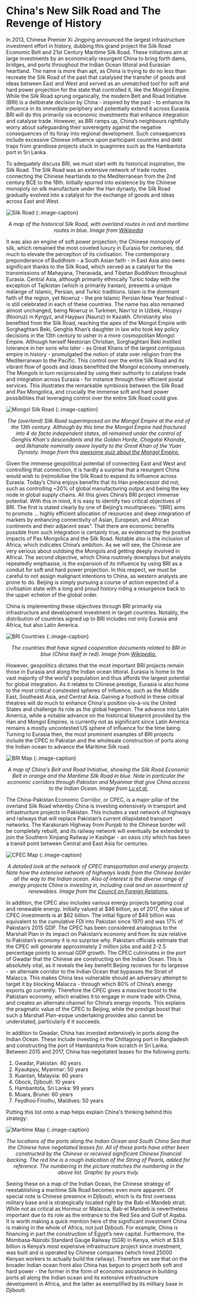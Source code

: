 # China's New Silk Road and The Revenge of History

In 2013, Chinese Premier Xi Jingping announced the largest infrastructure investment effort in history, dubbing this grand project the Silk Road Economic Belt and 21st Century Maritime Silk Road. These initiatives aim at large investments by an economically resurgent China to bring forth dams, bridges, and ports throughout the Indian Ocean littoral and Eurasian heartland. The name is more than apt, as China is trying to do no less than recreate the Silk Road of the past that catalysed the transfer of goods and ideas between East and West and served as an unmatched tool for soft and hard power projection for the state that controlled it, like the Mongol Empire. While the Silk Road sprung organically, the modern Belt and Road Initiative (BRI) is a deliberate decision by China - inspired by the past - to enhance its influence in its immediate periphery and potentially extend it across Eurasia. BRI will do this primarily via economic investments that enhance integration and catalyse trade. However, as BRI ramps up, China’s neighbours rightfully worry about safeguarding their sovereignty against the negative consequences of its foray into regional development. Such consequences include excessive Chinese influence upon participant countries and debt traps from grandiose projects stuck in quagmires such as the Hambantota port in Sri Lanka.


To adequately discuss BRI, we must start with its historical inspiration, the Silk Road. The Silk Road was an extensive network of trade routes connecting the Chinese heartlands to the Mediterranean from the 2nd century BCE to the 18th. Initially spurred into existence by the Chinese monopoly on silk manufacture under the Han dynasty, the Silk Road gradually evolved into a catalyst for the exchange of goods and ideas across East and West. 

![Silk Road](https://upload.wikimedia.org/wikipedia/commons/7/74/Silk_route.jpg)
{:.image-caption}
*<center>A map of the historical Silk Road, with overland routes in red and maritime routes in blue. Image from <a href="https://upload.wikimedia.org/wikipedia/commons/7/74/Silk_route.jpg">Wikipedia</a></center>*

It was also an engine of soft power projection; the Chinese monopoly of silk, which remained the most coveted luxury in Eurasia for centuries, did much to elevate the perception of its civilisation. The contemporary preponderance of Buddhism - a South Asian faith - in East Asia also owes significant thanks to the Silk Road, which served as a catalyst for the transmissions of Mahayana, Theravada, and Tibetan Buddhism throughout Eurasia. Central Asia, although primarily ethnically Turkic today with the exception of Tajikistan (which is primarily Iranian), presents a unique mélange of Islamic, Persian, and Turkic traditions. Islam is the dominant faith of the region, yet Nowruz - the pre Islamic Persian New Year festival - is still celebrated in each of these countries. The name has also remained almost unchanged, being Nowruz in Turkmen, Navr’oz in Uzbek, Нооруз (Nooruz) in Kyrgyz, and Наурыз (Naurız) in Kazakh. Christianity also benefited from the Silk Road, reaching the apex of the Mongol Empire with Sorghaghtani Beki, Genghis Khan’s daughter in law who took key policy decisions in the 13th century to usher in a more cosmopolitan Mongol Empire. Although herself Nestorian Christian, Sorghaghtani Beki instilled tolerance in her sons who later  - as Great Khans of the largest contiguous empire in history - promulgated the notion of state over religion from the Mediterranean to the Pacific. This control over the entire Silk Road and its vibrant flow of goods and ideas benefitted the Mongol economy immensely. The Mongols in turn reciprocated by using their authority to catalyse trade and integration across Eurasia - for instance through their efficient postal services. This illustrates the remarkable symbiosis between the Silk Road and Pax Mongolica, and crucially the immense soft and hard power possibilities that leveraging control over the entire Silk Road could give.

![Mongol Silk Road](https://cdn.thinglink.me/api/image/721449803728289794/1024/10/scaletowidth?wait=true&e=Y3kzwnvaXrRbGUBPrR4MzY)
{:.image-caption}
*<center>The (overland) Silk Road superimposed on the Mongol Empire at the end of the 13th century. Although by this time the Mongol Empire had fractured into 4 de facto independent states, all remained under the control of
Genghis Khan's descendants and the Golden Horde, Chagatai Khanate, and Ilkhanate nominally swore loyalty to the Great Khan of the Yuan Dynasty. Image from this <a href="https://www.sutori.com/story/genghis-khan-and-the-mongols--uUhKuiwYJ41h2Arf4diaa22g">awesome quiz about the Mongol Empire.</a></center>* 

Given the immense geopolitical potential of connecting East and West and controlling that connection, it is hardly a surprise that a resurgent China would wish to (re)mobilise the Silk Road to expand its influence across Eurasia. Today’s China enjoys benefits that its Han predecessor did not, such as controlling ~20% of global manufacturing output and being the key node in global supply chains. All this gives China’s BRI project immense potential. With this in mind, it is easy to identify two critical objectives of BRI. The first is stated clearly by one of Beijing’s mouthpieces: “[BRI] aims to promote … highly efficient allocation of resources and deep integration of markets by enhancing connectivity of Asian, European, and African continents and their adjacent seas”. That there are economic benefits possible from such integration is certainly true, as evidenced by the positive impacts of Pax Mongolica and the Silk Road. Notable also is the inclusion of Africa, which indicates China’s ambition. As we will see, the Chinese are very serious about outdoing the Mongols and getting deeply involved in Africal. The second objective, which China routinely downplays but analysts repeatedly emphasise, is the expansion of its influence by using BRI as a conduit for soft and hard power projection. In this respect, we must be careful to not assign malignant intentions to China, as western analysts are prone to do. Beijing is simply pursuing a course of action expected of a civilisation state with a long and proud history riding a resurgence back to the upper echelon of the global order. 

China is implementing these objectives through BRI primarily via infrastructure and development investment in target countries. 
Notably, the distribution of countries signed up to BRI includes not only Eurasia and Africa, but also Latin America. 

![BRI Countries](https://upload.wikimedia.org/wikipedia/commons/thumb/e/e5/Belt_and_Road_Initiative_participant_map.svg/2560px-Belt_and_Road_Initiative_participant_map.svg.png)
{:.image-caption}
*<center>The countries that have signed cooperation documents related to BRI in blue (China itself in red). Image from <a href="https://en.wikipedia.org/wiki/Belt_and_Road_Initiative#/media/File:Belt_and_Road_Initiative_participant_map.svg"> Wikipedia.</a></center>*

However, geopolitics dictates that the most important BRI projects remain those in Eurasia and along the Indian ocean littoral. Eurasia is home to the vast majority of the world's population and thus affords the largest potential for global integration. As it relates
to Chinese prestige, Eurasia is also home to the most critical constested spheres of influence, such as the Middle East, Southeast Asia, and Central Asia. Gaining a foothold in these critical theatres will do much to enhance China's
position vis-à-vis the United States and challenge its role as the global hegemon. The advance into Latin America, while a notable advance on the historical blueprint provided by the Han and Mongol Empires, is currently not as significant since Latin America remains a mostly uncontested US sphere of influence for the time being. Turning to Eurasia then, the most prominent examples of BRI projects include the CPEC in Pakistan and the wholesale construction of ports
along the Indian ocean to advance the Maritime Silk road. 

![BRI Map](https://www.researchgate.net/profile/Hui_Lu32/publication/327159506/figure/fig1/AS:662417193316353@1534943974512/Map-of-BRI-regions-and-projects.png)
{:.image-caption}
*<center>A map of China's Belt and Road Initiative, showing the Silk Road Economic Belt in orange and the Maritime Silk Road in blue. Note in particular the economic corridors through Pakistan and Myanmar that give China access
to the Indian Ocean. Image from <a href="https://www.researchgate.net/figure/Map-of-BRI-regions-and-projects_fig1_327159506"> Lu et al.</a></center>*

The China-Pakistan Economic Corridor, or CPEC, is a major pillar of the overland Silk Road whereby China is investing extensively in transport and infrastructure projects in Pakistan. This includes a vast network of highways and railways that will replace Pakistan’s current dilapidated transport networks. The Karakoram Highway from Punjab to the Chinese border will be completely rebuilt, and its railway network will eventually be extended to join the Southern Xinjiang Railway in Kashgar - an oasis city which has been a transit point between Central and East Asia for centuries.

![CPEC Map](https://foreignbrief.com/wp-content/uploads/2019/10/China-Pak-Econ-Corridor-Map.jpg)
{:.image-caption}
*<center>A detailed look at the network of CPEC transportation and energy projects. Note how the extensive network of highways leads from the Chinese border all the way to the Indian ocean. Also of interest is the diverse range
of energy projects China is investing in, including coal and an assortment of renewables. Image from the <a href="https://foreignbrief.com/daily-news/prime-minister-imran-khan-will-meet-with-chinese-leaders-in-beijing-to-revive-the-cpec-project/"> Council on Foreign Relations.</a></center>* 

In addition, the CPEC also includes various energy projects targeting coal and renewable energy. Initially valued at $46 billion, as of 2017, the value of CPEC investments is at $62 billion. The initial figure of $46 billion was equivalent to the cumulative FDI into Pakistan since 1970 and was 17% of Pakistan’s 2015 GDP.  The CPEC has been considered analogous to the Marshall Plan in its impact on Pakistan’s economy and from its size relative to Pakistan’s economy it is no surprise why. Pakistani officials estimate that the CPEC will generate approximately 2 million jobs and add 2-2.5 percentage points to annual GDP growth. The CPEC culminates in the port of Gwadar that the Chinese are constructing on the Indian Ocean. This is absolutely vital, as it reveals the key benefit Beijing receives for its largesse - an alternate corridor to the Indian Ocean that bypasses the Strait of Malacca. This makes China less vulnerable should an adversary attempt to target it by blocking Malacca - through which 80% of China’s energy exports go currently. Therefore the CPEC gives a massive boost to the Pakistani economy, which enables it to engage in more trade with China, and creates an alternate channel for China’s energy imports. This explains the pragmatic value of the CPEC to Beijing, while the prestige boost that such a Marshall Plan-esque undertaking provides also cannot be understated, particularly if it succeeds. 

In addition to Gwadar, China has invested extensively in ports along the Indian Ocean. These include investing in the Chittagong port in Bangladesh and constructing the port of Hambantota from scratch in Sri Lanka. Between 2015 and 2017, China has negotiated leases for the following ports:

1. Gwadar, Pakistan: 40 years
2. Kyaukpyu, Myanmar: 50 years
3. Kuantan, Malaysia: 60 years
4. Obock, Djibouti: 10 years
5. Hambantota, Sri Lanka: 99 years
6. Muara, Brunei: 60 years
7. Feydhoo Finolhu, Maldives: 50 years

Putting this list onto a map helps explain China's thinking behind this strategy:

![Maritime Map](./pearls.png)
{:.image-caption}
*<center>The locations of the ports along the Indian Ocean and South China Sea that the Chinese have negotiated leases for. All of these ports have either been constructed by the Chinese or received significant Chinese financial
backing. The red line is a rough indication of the String of Pearls, added for reference. The numbering in the picture matches the numbering in the above list. Graphic by yours truly.</center>* 

Seeing these on a map of the Indian Ocean, the Chinese strategy of reestablishing a maritime Silk Road becomes even more apparent. Of special note is Chinese presence in Djibouti, which is its first overseas military base and is 
strategically located right by the Bab-el Mandeb strait. While not as critical as Hormuz or Malacca, Bab-el Mandeb is nevertheless important due to its role as the entrance to the Red Sea and Gulf of Aqaba. It is worth making a quick mention here of the significant investment China is making in the whole of Africa, not just Djibouti. For example, China is financing in part the construction of Egypt’s new capital. Furthermore, the Mombasa-Nairobi Standard Gauge Railway (SGR) in Kenya, which at $3.6 billion is Kenya’s most expensive infrastructure project since investment, was built and is operated by Chinese companies (which hired 25000 Kenyan workers to actually build the railway). Therefore we see that on the broader Indian ocean front also China has begun to project both soft and hard power - the former in the form of economic assistance in building ports all along the Indian ocean and its extensive infrastructure development in Africa, and the latter as exemplified by its military base in Djibouti. 
